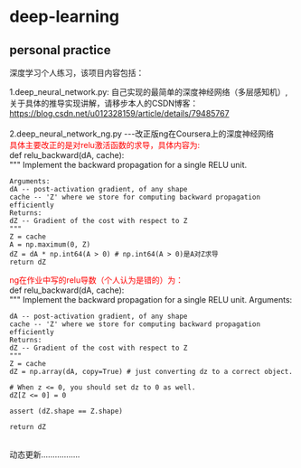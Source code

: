 # deep-learning
personal practice
---------------
深度学习个人练习，该项目内容包括：<br>

1.deep_neural_network.py: 自己实现的最简单的深度神经网络（多层感知机）,关于具体的推导实现讲解，请移步本人的CSDN博客：https://blog.csdn.net/u012328159/article/details/79485767<br><br>
2.deep_neural_network_ng.py ---改正版ng在Coursera上的深度神经网络<br>
<font color='red'>具体主要改正的是对relu激活函数的求导，具体内容为:</font><br>
def relu_backward(dA, cache):<br>
	"""
	Implement the backward propagation for a single RELU unit.
	
	Arguments:
	dA -- post-activation gradient, of any shape
	cache -- 'Z' where we store for computing backward propagation efficiently
	Returns:
	dZ -- Gradient of the cost with respect to Z
	"""
	Z = cache
	A = np.maximum(0, Z)
	dZ = dA * np.int64(A > 0) # np.int64(A > 0)是A对Z求导
	return dZ
<font color='red'>ng在作业中写的relu导数（个人认为是错的）为：</font><br>
def relu_backward(dA, cache):<br>
    """
    Implement the backward propagation for a single RELU unit.
    Arguments:
    
    dA -- post-activation gradient, of any shape
    cache -- 'Z' where we store for computing backward propagation efficiently
    Returns:
    dZ -- Gradient of the cost with respect to Z
    """
    Z = cache
    dZ = np.array(dA, copy=True) # just converting dz to a correct object.
    
    # When z <= 0, you should set dz to 0 as well. 
    dZ[Z <= 0] = 0
    
    assert (dZ.shape == Z.shape)
    
    return dZ
<br>
动态更新.................
